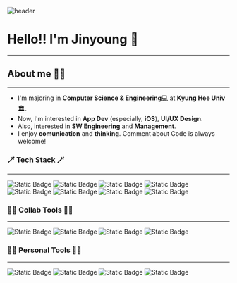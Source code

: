 ![header](https://capsule-render.vercel.app/api?type=venom&color=b0a0ff&height=300&section=header&text=Jinyoung%20Yang&fontSize=60&fontColor=ffffff&desc=Software%20Developer&descAlign=62&descAlignY=64&descSize=22)
# Hello!! I'm Jinyoung 👋
***
## About me 🙋‍♂️
***
- I'm majoring in **Computer Science & Engineering**💻 at **Kyung Hee Univ**🏛️.
- Now, I'm interested in **App Dev** (especially, **iOS**), **UI/UX Design**.
- Also, interested in **SW Engineering** and **Management**.
- I enjoy **comunication** and **thinking**. Comment about Code is always welcome!

### 🪄 Tech Stack 🪄
***
![Static Badge](https://img.shields.io/badge/Swift-%23F05138?style=for-the-badge&logo=Swift&logoColor=white) ![Static Badge](https://img.shields.io/badge/C%2B%2B-%2300599C?style=for-the-badge&logo=C%2B%2B&logoColor=white) ![Static Badge](https://img.shields.io/badge/python-%233776AB?style=for-the-badge&logo=Python&logoColor=white) ![Static Badge](https://img.shields.io/badge/java-%23437291?style=for-the-badge&logo=OpenJDK&logoColor=white)
![Static Badge](https://img.shields.io/badge/SwiftUI-black?style=for-the-badge&logo=Swift&logoColor=%23005cfd) ![Static Badge](https://img.shields.io/badge/UIKIT-%232396F3?style=for-the-badge&logo=uikit&logoColor=white) ![Static Badge](https://img.shields.io/badge/unreal_engine-%230E1128?style=for-the-badge&logo=unrealengine&logoColor=white) ![Static Badge](https://img.shields.io/badge/spring_boot-%236DB33F?style=for-the-badge&logo=springboot&logoColor=white)
### 🧑‍💻 Collab Tools 🧑‍💻
***
![Static Badge](https://img.shields.io/badge/git-%23F05032?style=for-the-badge&logo=git&logoColor=white) ![Static Badge](https://img.shields.io/badge/markdown-%23000000?style=for-the-badge&logo=markdown&logoColor=white) ![Static Badge](https://img.shields.io/badge/notion-%23000000?style=for-the-badge&logo=notion&logoColor=white) ![Static Badge](https://img.shields.io/badge/slack-%234A154B?style=for-the-badge&logo=slack&logoColor=white)
### 🙆‍♂️ Personal Tools 🙆‍♂️
***
![Static Badge](https://img.shields.io/badge/xcode-%23147EFB?style=for-the-badge&logo=xcode&logoColor=white) ![Static Badge](https://img.shields.io/badge/visual_studio_code-%23007ACC?style=for-the-badge&logo=visualstudiocode&logoColor=white) ![Static Badge](https://img.shields.io/badge/intellij_idea-%23000000?style=for-the-badge&logo=intellijidea&logoColor=white) ![Static Badge](https://img.shields.io/badge/obsidian-%237C3AED?style=for-the-badge&logo=obsidian&logoColor=white)
